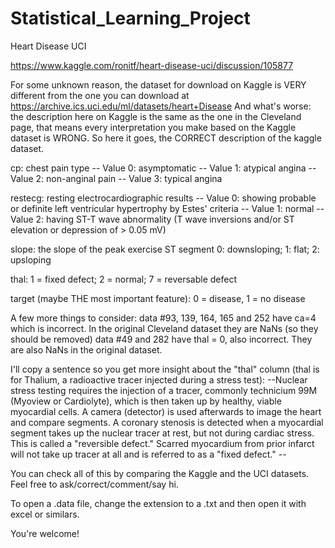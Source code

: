 # Statistical_Learning_Project
Heart Disease UCI

https://www.kaggle.com/ronitf/heart-disease-uci/discussion/105877

For some unknown reason, the dataset for download on Kaggle is VERY different from the one you can download at https://archive.ics.uci.edu/ml/datasets/heart+Disease
And what's worse: the description here on Kaggle is the same as the one in the Cleveland page, that means every interpretation you make based on the Kaggle dataset is WRONG.
So here it goes, the CORRECT description of the kaggle dataset.

cp: chest pain type
-- Value 0: asymptomatic
-- Value 1: atypical angina
-- Value 2: non-anginal pain
-- Value 3: typical angina

restecg: resting electrocardiographic results
-- Value 0: showing probable or definite left ventricular hypertrophy by Estes' criteria
-- Value 1: normal
-- Value 2: having ST-T wave abnormality (T wave inversions and/or ST elevation or depression of > 0.05 mV)

slope: the slope of the peak exercise ST segment
0: downsloping; 1: flat; 2: upsloping

thal: 1 = fixed defect; 2 = normal; 7 = reversable defect

target (maybe THE most important feature): 0 = disease, 1 = no disease

A few more things to consider:
data #93, 139, 164, 165 and 252 have ca=4 which is incorrect. In the original Cleveland dataset they are NaNs (so they should be removed)
data #49 and 282 have thal = 0, also incorrect. They are also NaNs in the original dataset.

I'll copy a sentence so you get more insight about the "thal" column (thal is for Thalium, a radioactive tracer injected during a stress test):
--Nuclear stress testing requires the injection of a tracer, commonly technicium 99M (Myoview or Cardiolyte), which is then taken up by healthy, viable myocardial cells. A camera (detector) is used afterwards to image the heart and compare segments. A coronary stenosis is detected when a myocardial segment takes up the nuclear tracer at rest, but not during cardiac stress. This is called a "reversible defect." Scarred myocardium from prior infarct will not take up tracer at all and is referred to as a "fixed defect." --

You can check all of this by comparing the Kaggle and the UCI datasets. Feel free to ask/correct/comment/say hi.

To open a .data file, change the extension to a .txt and then open it with excel or similars.

You're welcome!
